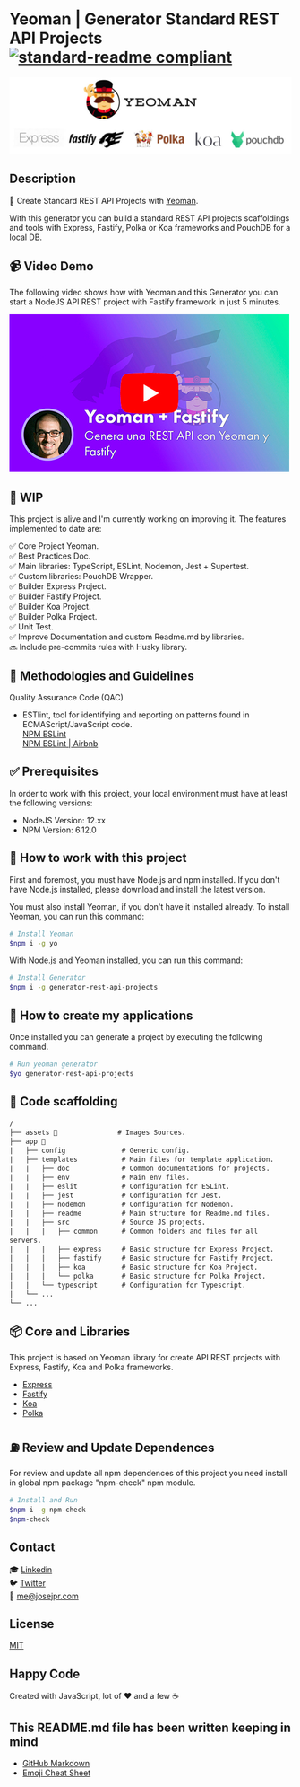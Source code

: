 # Yeoman | Generator Standard REST API Projects [![standard-readme compliant](https://img.shields.io/badge/readme%20style-standard-brightgreen.svg?style=flat-square)](https://github.com/RichardLitt/standard-readme)

![Logos](./assets/yeoman.jpg)

## Description

🐒 Create Standard REST API Projects with [Yeoman](https://yeoman.io/).

With this generator you can build a standard REST API projects scaffoldings and tools with Express, Fastify, Polka or Koa frameworks and PouchDB for a local DB.

## 📹 Video Demo

The following video shows how with Yeoman and this Generator you can start a NodeJS API REST project with Fastify framework in just 5 minutes.

[![Video](./assets/video.jpg)](https://youtu.be/ykIKjfnsml4)

## 🏁 WIP

This project is alive and I'm currently working on improving it. The features implemented to date are:

✅ Core Project Yeoman. \
✅ Best Practices Doc. \
✅ Main libraries: TypeScript, ESLint, Nodemon, Jest + Supertest. \
✅ Custom libraries: PouchDB Wrapper. \
✅ Builder Express Project. \
✅ Builder Fastify Project. \
✅ Builder Koa Project. \
✅ Builder Polka Project. \
✅ Unit Test. \
✅ Improve Documentation and custom Readme.md by libraries. \
🔜 Include pre-commits rules with Husky library.

## 📌 Methodologies and Guidelines

Quality Assurance Code (QAC)

* ESTlint, tool for identifying and reporting on patterns found in ECMAScript/JavaScript code. \
  [NPM ESLint](https://www.npmjs.com/package/eslint) \
  [NPM ESLint | Airbnb](https://www.npmjs.com/package/eslint-config-airbnb)

## ✅ Prerequisites

In order to work with this project, your local environment must have at least the following versions:

* NodeJS Version: 12.xx
* NPM Version: 6.12.0

## 📐 How to work with this project

First and foremost, you must have Node.js and npm installed. If you don't have Node.js installed, please download and install the latest version.

You must also install Yeoman, if you don't have it installed already. To install Yeoman, you can run this command:

```bash
# Install Yeoman
$npm i -g yo
```

With Node.js and Yeoman installed, you can run this command:

```bash
# Install Generator
$npm i -g generator-rest-api-projects
```

## 🚀 How to create my applications

Once installed you can generate a project by executing the following command.

```bash
# Run yeoman generator
$yo generator-rest-api-projects
```

## 📂 Code scaffolding

```any
/
├── assets 🌈               # Images Sources.
├── app 🚠
|   ├── config              # Generic config.
|   ├── templates           # Main files for template application.
|   |   ├── doc             # Common documentations for projects.
|   |   ├── env             # Main env files.
|   |   ├── eslit           # Configuration for ESLint.
|   |   ├── jest            # Configuration for Jest.
|   |   ├── nodemon         # Configuration for Nodemon.
|   |   ├── readme          # Main structure for Readme.md files.
|   |   ├── src             # Source JS projects.
|   |   |   ├── common      # Common folders and files for all servers.
|   |   |   ├── express     # Basic structure for Express Project.
|   |   |   ├── fastify     # Basic structure for Fastify Project.
|   |   |   ├── koa         # Basic structure for Koa Project.
|   |   |   └── polka       # Basic structure for Polka Project.
|   |   └── typescript      # Configuration for Typescript.
|   └── ...
└── ...
```

## 📦 Core and Libraries

This project is based on Yeoman library for create API REST projects with Express, Fastify, Koa and Polka frameworks.

* [Express](https://www.npmjs.com/package/express)
* [Fastify](https://www.npmjs.com/package/fastify)
* [Koa](https://www.npmjs.com/package/koa)
* [Polka](https://www.npmjs.com/package/polka)

## ⛽️ Review and Update Dependences

For review and update all npm dependences of this project you need install in global npm package "npm-check" npm module.

```bash
# Install and Run
$npm i -g npm-check
$npm-check
```

## Contact

🎓 [Linkedin](https://www.linkedin.com/in/josejpr/) \
🐦 [Twitter](https://twitter.com/JoseJ_PR) \
📧 me@josejpr.com

## License

[MIT](LICENSE.md)

## Happy Code

Created with JavaScript, lot of ❤️ and a few ☕️

## This README.md file has been written keeping in mind

* [GitHub Markdown](https://guides.github.com/features/mastering-markdown/)
* [Emoji Cheat Sheet](https://www.webfx.com/tools/emoji-cheat-sheet/)
